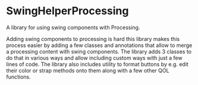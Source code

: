 # SwingHelperProcessing
A library for using swing components with Processing.

Adding swing components to processing is hard this library makes this process easier by adding a few classes and annotations that allow to merge a processing content with swing components. The library adds 3 classes to do that in various ways and allow including custom ways with just a few lines of code. The library also includes utility to format buttons by e.g. edit their color or strap methods onto them along with a few other QOL functions.
